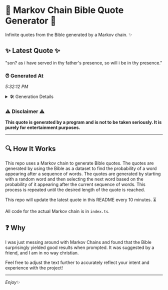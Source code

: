 # 📖 Markov Chain Bible Quote Generator 📖

Infinite quotes from the Bible generated by a Markov chain. ✨

## ✨ Latest Quote ✨
"son? as i have served in thy father's presence, so will i be in thy presence."

### ⏰ Generated At
*5:32:12 PM*

<details>
    <summary>🛠️ Generation Details</summary>
    <p>
        <strong>🌱 Seed:</strong> son?<br>
        <strong>🔄 Iterations:</strong> 15<br>
        <strong>📜 Context History:</strong><br>[ son? ]: as<br>[ son?, as ]: i<br>[ son?, as, i ]: have<br>[ son?, as, i, have ]: served<br>[ son?, as, i, have, served ]: in<br>[ son?, as, i, have, served, in ]: thy<br>[ as, i, have, served, in, thy ]: father's<br>[ i, have, served, in, thy, father's ]: presence,<br>[ have, served, in, thy, father's, presence, ]: so<br>[ served, in, thy, father's, presence,, so ]: will<br>[ in, thy, father's, presence,, so, will ]: i<br>[ thy, father's, presence,, so, will, i ]: be<br>[ father's, presence,, so, will, i, be ]: in<br>[ presence,, so, will, i, be, in ]: thy<br>[ so, will, i, be, in, thy ]: presence.<br>
    </p>
</details>

### ⚠️ Disclaimer ⚠️
**This quote is generated by a program and is not to be taken seriously. It is purely for entertainment purposes.**

---

## 🔍 How It Works

This repo uses a Markov chain to generate Bible quotes. The quotes are generated by using the Bible as a dataset to find the probability of a word appearing after a sequence of words. The quotes are generated by starting with a random word and then selecting the next word based on the probability of it appearing after the current sequence of words. This process is repeated until the desired length of the quote is reached.

This repo will update the latest quote in this README every 10 minutes. ⏳

All code for the actual Markov chain is in `index.ts`.

## ❓ Why

I was just messing around with Markov Chains and found that the Bible surprisingly yielded good results when prompted. 
It was suggested by a friend, and I am in no way christian.

Feel free to adjust the text further to accurately reflect your intent and experience with the project!

---

*Enjoy*✨
